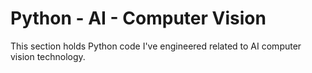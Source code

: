 # Python - AI - Computer Vision

This section holds Python code I've engineered related to AI computer vision technology.
